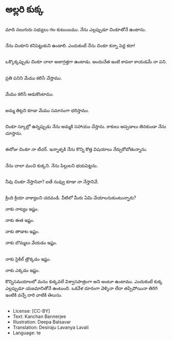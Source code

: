 # అల్లరి కుక్క

##
మాది నలుగురు సభ్యులు గల కుటుంబము. నేను ఎల్లప్పుడూ చింకూతోనే ఉంటాను.

##
నేను చింకూని కనిపెట్టుకుని ఉండాలి. ఎందుకంటే నేను చింకూ కన్నా పెద్ద కదా!

##
ఒక్కొక్కప్పుడు చింకూ చాలా అజాగ్రత్తగా ఉంటాడు. అందుచేత ఇంటి కాపలా కాయడమే నా పని.

##
ప్రతి పనిని మేము కలిసే చేస్తాము.

##
మేము కలిసే ఆడుకొంటాము.

##
అమ్మ తిట్లని కూడా మేము సమానంగా భరిస్తాము.

##
చింకూ స్కూల్లో ఉన్నప్పుడు నేను అమ్మకి సహాయం చేస్తాను. కాకులు అప్పడాలు తినకుండా నేను చూస్తాను.

##
ఈరోజు చింకూ నా టీచర్. ఇన్నాళ్ళకి నేను కొన్ని కొత్త విషయాలు నేర్చుకోబోతున్నాను.

##
నేను చాలా మంచి కుక్కని. నేను పిల్లులని భయపెట్టను.

##
నీవు చింకూ నేస్తానివా? ఐతే నువ్వు కూడా నా నేస్తానివే.

##
క్రింది క్రియా వాక్యాలని చదవండి. వీటిలో మీరు ఏమి చేయాలనుకుంటున్నారు?

నాకు నాట్యం ఇష్టం.

నాకు ఈత ఇష్టం.

నాకు తాడాట ఇష్టం.

నాకు బొమ్మలు వేయడం ఇష్టం.

##
నాకు సైకిల్ త్రొక్కడం ఇష్టం.

నాకు ఎక్కడం ఇష్టం.

కొన్నిసమయాలలో మనం కుక్కవలే విశ్వాసపాత్రంగా అని అంటూ ఉంటాము. ఎందుకంటే కుక్క ఎల్లప్పుడూ యజమానితోనే ఉంటుంది. ఒకవేళ దూరంగా వెళ్ళినా లేదా తప్పిపోయినా తిరిగి ఇంటికి వచ్చే దారి వాటికి తెలుసు.

##
* License: [CC-BY]
* Text: Kanchan Bannerjee
* Illustration: Deepa Balsavar
* Translation: Desiraju Lavanya Lavali
* Language: te
